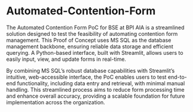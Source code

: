 # Automated-Contention-Form
The Automated Contention Form PoC for BSE at BPI AIA is a streamlined solution designed to test the feasibility of automating contention form management. This Proof of Concept uses MS SQL as the database management backbone, ensuring reliable data storage and efficient querying. A Python-based interface, built with Streamlit, allows users to easily input, view, and update forms in real-time.

By combining MS SQL’s robust database capabilities with Streamlit’s intuitive, web-accessible interface, the PoC enables users to test end-to-end functionality, including data entry and retrieval, with minimal manual handling. This streamlined process aims to reduce form processing time and enhance overall accuracy, providing a scalable foundation for future implementation across the organization.
